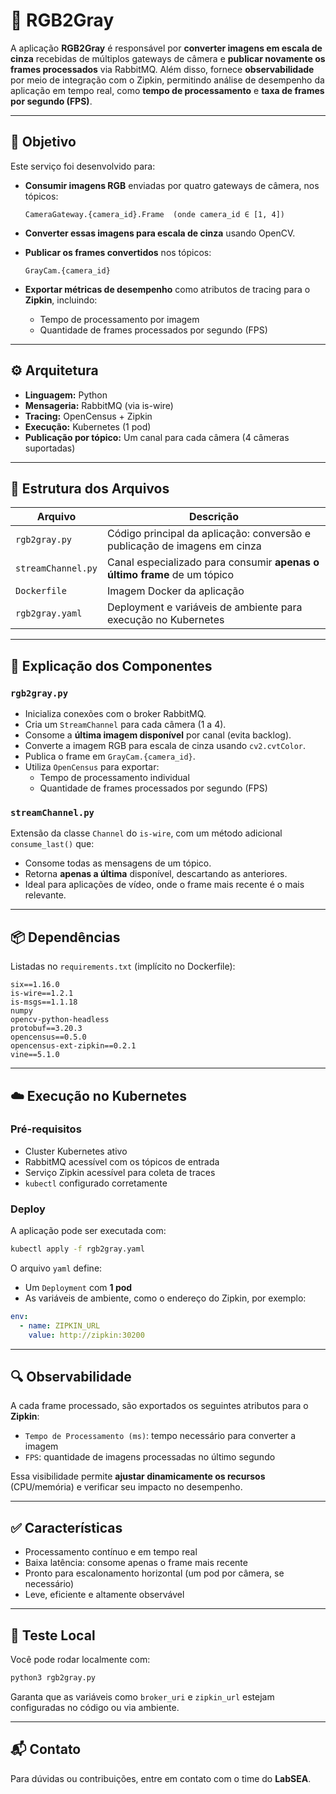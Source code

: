# 🖤 RGB2Gray

A aplicação **RGB2Gray** é responsável por **converter imagens em escala de cinza** recebidas de múltiplos gateways de câmera e **publicar novamente os frames processados** via RabbitMQ. Além disso, fornece **observabilidade** por meio de integração com o Zipkin, permitindo análise de desempenho da aplicação em tempo real, como **tempo de processamento** e **taxa de frames por segundo (FPS)**.

---

## 📌 Objetivo

Este serviço foi desenvolvido para:

- **Consumir imagens RGB** enviadas por quatro gateways de câmera, nos tópicos:
  ```
  CameraGateway.{camera_id}.Frame  (onde camera_id ∈ [1, 4])
  ```

- **Converter essas imagens para escala de cinza** usando OpenCV.

- **Publicar os frames convertidos** nos tópicos:
  ```
  GrayCam.{camera_id}
  ```

- **Exportar métricas de desempenho** como atributos de tracing para o **Zipkin**, incluindo:
  - Tempo de processamento por imagem
  - Quantidade de frames processados por segundo (FPS)

---

## ⚙️ Arquitetura

- **Linguagem:** Python
- **Mensageria:** RabbitMQ (via is-wire)
- **Tracing:** OpenCensus + Zipkin
- **Execução:** Kubernetes (1 pod)
- **Publicação por tópico:** Um canal para cada câmera (4 câmeras suportadas)

---

## 📁 Estrutura dos Arquivos

| Arquivo             | Descrição |
|---------------------|----------|
| `rgb2gray.py`       | Código principal da aplicação: conversão e publicação de imagens em cinza |
| `streamChannel.py`  | Canal especializado para consumir **apenas o último frame** de um tópico |
| `Dockerfile`        | Imagem Docker da aplicação |
| `rgb2gray.yaml`     | Deployment e variáveis de ambiente para execução no Kubernetes |

---

## 🧠 Explicação dos Componentes

### `rgb2gray.py`
- Inicializa conexões com o broker RabbitMQ.
- Cria um `StreamChannel` para cada câmera (1 a 4).
- Consome a **última imagem disponível** por canal (evita backlog).
- Converte a imagem RGB para escala de cinza usando `cv2.cvtColor`.
- Publica o frame em `GrayCam.{camera_id}`.
- Utiliza `OpenCensus` para exportar:
  - Tempo de processamento individual
  - Quantidade de frames processados por segundo (FPS)

### `streamChannel.py`
Extensão da classe `Channel` do `is-wire`, com um método adicional `consume_last()` que:

- Consome todas as mensagens de um tópico.
- Retorna **apenas a última** disponível, descartando as anteriores.
- Ideal para aplicações de vídeo, onde o frame mais recente é o mais relevante.

---

## 📦 Dependências

Listadas no `requirements.txt` (implícito no Dockerfile):

```
six==1.16.0
is-wire==1.2.1
is-msgs==1.1.18
numpy
opencv-python-headless
protobuf==3.20.3
opencensus==0.5.0
opencensus-ext-zipkin==0.2.1
vine==5.1.0
```

---

## ☁️ Execução no Kubernetes

### Pré-requisitos

- Cluster Kubernetes ativo
- RabbitMQ acessível com os tópicos de entrada
- Serviço Zipkin acessível para coleta de traces
- `kubectl` configurado corretamente

### Deploy

A aplicação pode ser executada com:

```bash
kubectl apply -f rgb2gray.yaml
```

O arquivo `yaml` define:

- Um `Deployment` com **1 pod**
- As variáveis de ambiente, como o endereço do Zipkin, por exemplo:

```yaml
env:
  - name: ZIPKIN_URL
    value: http://zipkin:30200
```

---

## 🔍 Observabilidade

A cada frame processado, são exportados os seguintes atributos para o **Zipkin**:

- `Tempo de Processamento (ms)`: tempo necessário para converter a imagem
- `FPS`: quantidade de imagens processadas no último segundo

Essa visibilidade permite **ajustar dinamicamente os recursos** (CPU/memória) e verificar seu impacto no desempenho.

---

## ✅ Características

- Processamento contínuo e em tempo real
- Baixa latência: consome apenas o frame mais recente
- Pronto para escalonamento horizontal (um pod por câmera, se necessário)
- Leve, eficiente e altamente observável

---

## 🧪 Teste Local

Você pode rodar localmente com:

```bash
python3 rgb2gray.py
```

Garanta que as variáveis como `broker_uri` e `zipkin_url` estejam configuradas no código ou via ambiente.

---

## 📬 Contato

Para dúvidas ou contribuições, entre em contato com o time do **LabSEA**.
